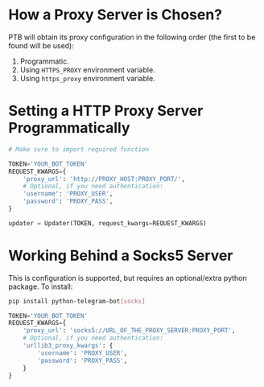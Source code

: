 # How a Proxy Server is Chosen?
PTB will obtain its proxy configuration in the following order (the first to be found will be used):
1. Programmatic.
2. Using `HTTPS_PROXY` environment variable.
3. Using `https_proxy` environment variable.

# Setting a HTTP Proxy Server Programmatically
```python
# Make sure to import required function

TOKEN='YOUR_BOT_TOKEN'
REQUEST_KWARGS={
    'proxy_url': 'http://PROXY_HOST:PROXY_PORT/',
    # Optional, if you need authentication:
    'username': 'PROXY_USER',
    'password': 'PROXY_PASS',
}

updater = Updater(TOKEN, request_kwargs=REQUEST_KWARGS)
```

# Working Behind a Socks5 Server
This is configuration is supported, but requires an optional/extra python package.
To install:
```bash
pip install python-telegram-bot[socks]
```
```python
TOKEN='YOUR_BOT_TOKEN'
REQUEST_KWARGS={
    'proxy_url': 'socks5://URL_OF_THE_PROXY_SERVER:PROXY_PORT',
    # Optional, if you need authentication:
    'urllib3_proxy_kwargs': {
        'username': 'PROXY_USER',
        'password': 'PROXY_PASS',
    }
}